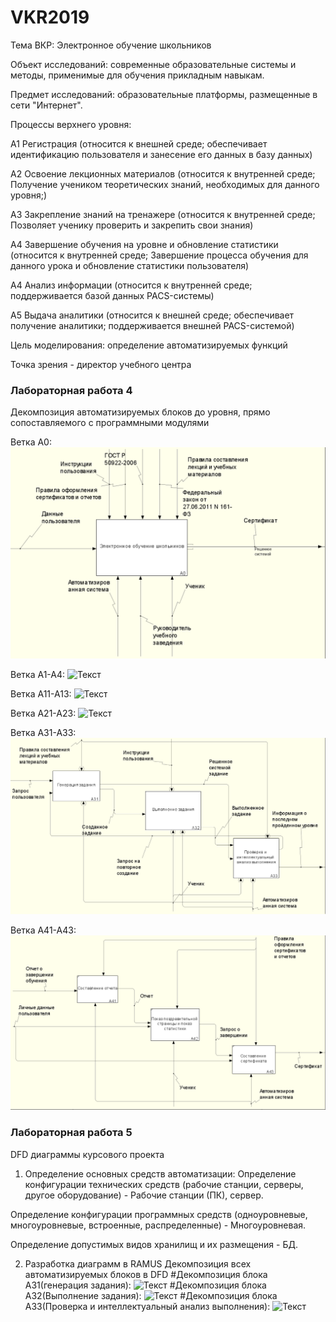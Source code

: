 # VKR2019
Тема ВКР: Электронное обучение школьников

Объект исследований: современные образовательные системы и методы, применимые для обучения прикладным навыкам.

Предмет исследований: образовательные платформы, размещенные в сети "Интернет".

Процессы верхнего уровня:

А1 Регистрация (относится к внешней среде; обеспечивает идентификацию пользователя и занесение его данных в базу данных)

А2 Освоение лекционных материалов (относится к внутренней среде; Получение учеником теоретических знаний, необходимых для данного уровня;)

А3 Закрепление знаний на тренажере (относится к внутренней среде; Позволяет ученику проверить и закрепить свои знания)

А4 Завершение обучения на уровне и обновление статистики (относится к внутренней среде; Завершение процесса обучения для данного урока и обновление статистики пользователя)

А4 Анализ информации (относится к внутренней среде; поддерживается базой данных PACS-системы)

А5 Выдача аналитики (относится к внешней среде; обеспечивает получение аналитики; поддерживается внешней PACS-системой)

Цель моделирования: определение автоматизируемых функций

Точка зрения - директор учебного центра

### Лабораторная работа 4
Декомпозиция автоматизируемых блоков до уровня, прямо сопоставляемого с программными модулями

Ветка А0:
![Текст](https://github.com/DenisKolgatin/SkladForCurs/blob/master/A02.png)

Ветка А1-А4:
![Текст](https://github.com/DenisKolgatin/SkladForCurs/blob/master/%D0%B01.png)

Ветка А11-А13:
![Текст](https://github.com/DenisKolgatin/SkladForCurs/blob/master/%D0%B011.png)

Ветка А21-А23:
![Текст](https://github.com/DenisKolgatin/SkladForCurs/blob/master/%D0%B021-23.png)

Ветка А31-А33:
![Текст](https://github.com/DenisKolgatin/SkladForCurs/blob/master/A3133(2).png)

Ветка А41-А43:
![Текст](https://github.com/DenisKolgatin/SkladForCurs/blob/master/%D0%9041.png)

### Лабораторная работа 5
 DFD диаграммы курсового проекта
1. Определение основных средств автоматизации:
Определение конфигурации технических средств (рабочие станции, серверы, другое оборудование) - Рабочие станции (ПК), сервер.

Определение конфигурации программных средств (одноуровневые, многоуровневые, встроенные, распределенные) - Многоуровневая.

Определение допустимых видов хранилищ и их размещения - БД.

2. Разработка диаграмм в RAMUS
Декомпозиция всех автоматизируемых блоков в DFD 
#Декомпозиция блока A31(генерация задания): 
![Текст](https://github.com/DenisKolgatin/SkladForCurs/blob/master/%D0%B031dfd.png)
#Декомпозиция блока A32(Выполнение задания): 
![Текст](https://github.com/DenisKolgatin/SkladForCurs/blob/master/%D0%B032dfd.png)
#Декомпозиция блока A33(Проверка и интеллектуальный анализ выполнения): 
![Текст](https://github.com/DenisKolgatin/SkladForCurs/blob/master/%D0%B033dfd.png)
